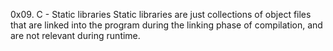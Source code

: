 0x09. C - Static libraries
Static libraries are just collections of object files that are linked into the program during the linking phase of compilation, and are not relevant during runtime.
